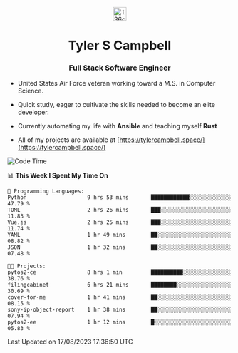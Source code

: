 <p align="center">
<a href="https://www.linkedin.com/in/t36campbell" target="blank"><img align="center" src="https://ik.imagekit.io/t36campbell/Portfolio/linkedin.png.original_m8bbGgPh6.png" alt="t36campbell" height="30" width="30" /></a>
</p>
<h1 align="center">Tyler S Campbell</h1>
<h3 align="center">Full Stack Software Engineer</h3>

* United States Air Force veteran working toward a M.S. in Computer Science.

* Quick study, eager to cultivate the skills needed to become an elite developer.

* Currently automating my life with **Ansible** and teaching myself **Rust**

* All of my projects are available at [https://tylercampbell.space/](https://tylercampbell.space/)

<!--START_SECTION:waka-->
![Code Time](http://img.shields.io/badge/Code%20Time-2%2C706%20hrs%2041%20mins-blue)

📊 **This Week I Spent My Time On** 

```text
💬 Programming Languages: 
Python                   9 hrs 53 mins       ████████████░░░░░░░░░░░░░   47.79 % 
TOML                     2 hrs 26 mins       ███░░░░░░░░░░░░░░░░░░░░░░   11.83 % 
Vue.js                   2 hrs 25 mins       ███░░░░░░░░░░░░░░░░░░░░░░   11.74 % 
YAML                     1 hr 49 mins        ██░░░░░░░░░░░░░░░░░░░░░░░   08.82 % 
JSON                     1 hr 32 mins        ██░░░░░░░░░░░░░░░░░░░░░░░   07.48 % 

🐱‍💻 Projects: 
pytos2-ce                8 hrs 1 min         ██████████░░░░░░░░░░░░░░░   38.76 % 
filingcabinet            6 hrs 21 mins       ████████░░░░░░░░░░░░░░░░░   30.69 % 
cover-for-me             1 hr 41 mins        ██░░░░░░░░░░░░░░░░░░░░░░░   08.15 % 
sony-ip-object-report    1 hr 38 mins        ██░░░░░░░░░░░░░░░░░░░░░░░   07.94 % 
pytos2-ee                1 hr 12 mins        █░░░░░░░░░░░░░░░░░░░░░░░░   05.83 % 
```


 Last Updated on 17/08/2023 17:36:50 UTC
<!--END_SECTION:waka-->
